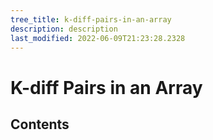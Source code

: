 ```yaml
---
tree_title: k-diff-pairs-in-an-array
description: description
last_modified: 2022-06-09T21:23:28.2328
---
```


# K-diff Pairs in an Array

## Contents
